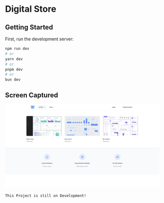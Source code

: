 # Digital Store

## Getting Started

First, run the development server:

```bash
npm run dev
# or
yarn dev
# or
pnpm dev
# or
bun dev
```

## Screen Captured
![Landing](/public/land.png)


`This Project is still on Development!`
